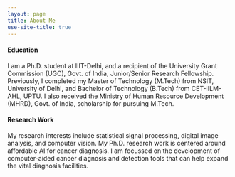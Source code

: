 ```yaml
---
layout: page
title: About Me
use-site-title: true
---
```


<p align="justify"><h4>Education</h4> I am a Ph.D. student at IIIT-Delhi, and a recipient of the University Grant Commission (UGC), Govt. of India, Junior/Senior Research Fellowship. Previously, I completed my Master of Technology (M.Tech) from NSIT, University of Delhi, and  Bachelor of Technology (B.Tech)  from CET-IILM-AHL, UPTU. I also received the Ministry of Human Resource Development (MHRD), Govt. of India, scholarship for pursuing M.Tech. </p>

<p align="justify"><h4>Research Work</h4> My research interests include statistical signal processing, digital image analysis, and computer vision.  My Ph.D. research work is centered around affordable AI for cancer diagnosis. I am focussed on the development of computer-aided cancer diagnosis and detection tools that can help expand the vital diagnosis facilities. </p>
